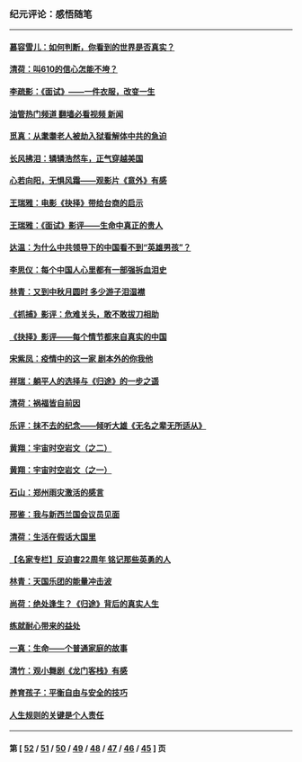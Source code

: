 ### 纪元评论：感悟随笔
---
#### [慕容雪儿：如何判断，你看到的世界是否真实？](../../pages/nsc1035/n13332569.md?11010330) 
#### [清荷：叫610的信心怎能不垮？](../../pages/nsc1035/n13304848.md?11010330) 
#### [李疏影：《面试》——一件衣服，改变一生](../../pages/nsc1035/n13292494.md?11010330) 
#### [油管热门频道 翻墙必看视频 新闻](ok?11010330)
#### [觅真：从耄耋老人被劫入狱看解体中共的急迫](../../pages/nsc1035/n13284545.md?11010330) 
#### [长风拂泪：辚辚浩然车，正气穿越美国](../../pages/nsc1035/n13284280.md?11010330) 
#### [心若向阳，无惧风霜——观影片《意外》有感](../../pages/nsc1035/n13275318.md?11010330) 
#### [王瑞雅：电影《抉择》带给台商的启示](../../pages/nsc1035/n13274064.md?11010330) 
#### [王瑞雅：《面试》影评——生命中真正的贵人](../../pages/nsc1035/n13260528.md?11010330) 
#### [达温：为什么中共领导下的中国看不到“英雄男孩”？](../../pages/nsc1035/n13257099.md?11010330) 
#### [李思仪：每个中国人心里都有一部强拆血泪史](../../pages/nsc1035/n13249632.md?11010330) 
#### [林青：又到中秋月圆时 多少游子泪湿襟](../../pages/nsc1035/n13245916.md?11010330) 
#### [《抓捕》影评：危难关头，敢不敢拔刀相助](../../pages/nsc1035/n13244251.md?11010330) 
#### [《抉择》影评——每个情节都来自真实的中国](../../pages/nsc1035/n13242564.md?11010330) 
#### [宋紫凤：疫情中的这一家 剧本外的你我他](../../pages/nsc1035/n13242358.md?11010330) 
#### [祥瑞：躺平人的选择与《归途》的一步之遥](../../pages/nsc1035/n13213201.md?11010330) 
#### [清荷：祸福皆自前因](../../pages/nsc1035/n13213177.md?11010330) 
#### [乐评：抹不去的纪念——倾听大雄《无名之辈无所适从》](../../pages/nsc1035/n13163359.md?11010330) 
#### [黄翔：宇宙时空岩文（之二）](../../pages/nsc1035/n13141116.md?11010330) 
#### [黄翔：宇宙时空岩文（之一）](../../pages/nsc1035/n13140355.md?11010330) 
#### [石山：郑州雨灾激活的感言](../../pages/nsc1035/n13135372.md?11010330) 
#### [邢鉴：我与新西兰国会议员见面](../../pages/nsc1035/n13111626.md?11010330) 
#### [清荷：生活在假话大国里](../../pages/nsc1035/n13103916.md?11010330) 
#### [【名家专栏】反迫害22周年 铭记那些英勇的人](../../pages/nsc1035/n13102771.md?11010330) 
#### [林青：天国乐团的能量冲击波](../../pages/nsc1035/n13099634.md?11010330) 
#### [尚荷：绝处逢生？《归途》背后的真实人生](../../pages/nsc1035/n13099470.md?11010330) 
#### [练就耐心带来的益处](../../pages/nsc1035/n13081876.md?11010330) 
#### [一真：生命——个普通家庭的故事](../../pages/nsc1035/n13075782.md?11010330) 
#### [清竹：观小舞剧《龙门客栈》有感](../../pages/nsc1035/n13069850.md?11010330) 
#### [养育孩子：平衡自由与安全的技巧](../../pages/nsc1035/n13054510.md?11010330) 
#### [人生规则的关键是个人责任](../../pages/nsc1035/n13053252.md?11010330) 

---
#### 第 [ [52](./52.md?11010330) / [51](./51.md?11010330) / [50](./50.md?11010330) / [49](./49.md?11010330) / [48](./48.md?11010330) / [47](./47.md?11010330) / [46](./46.md?11010330) / [45](./45.md?11010330) ] 页
